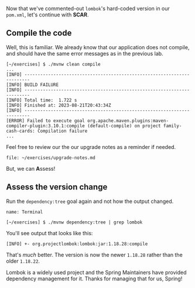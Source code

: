 Now that we've commented-out `lombok`'s hard-coded version in our `pom.xml`, let's continue with **SCAR**.

## **C**ompile the code

Well, this is familiar. We already know that our application does not compile, and should have the same error messages as in the previous lab.

```shell
[~/exercises] $ ./mvnw clean compile
...
[INFO] ------------------------------------------------------------------------
[INFO] BUILD FAILURE
[INFO] ------------------------------------------------------------------------
[INFO] Total time:  1.722 s
[INFO] Finished at: 2023-08-21T20:43:34Z
[INFO] ------------------------------------------------------------------------
[ERROR] Failed to execute goal org.apache.maven.plugins:maven-compiler-plugin:3.10.1:compile (default-compile) on project family-cash-cards: Compilation failure
...
```

Feel free to review our the our upgrade notes as a reminder if needed.

```editor:open-file
file: ~/exercises/upgrade-notes.md
```

But, we can **A**ssess!

## **A**ssess the version change

Run the `dependency:tree` goal again and not how the output changed.

```dashboard:open-dashboard
name: Terminal
```

```shell
[~/exercises] $ ./mvnw dependency:tree | grep lombok
```

You'll see output that looks like this:

```shell
[INFO] +- org.projectlombok:lombok:jar:1.18.28:compile
```

That's _much_ better. The version is now the newer `1.18.28` rather than the older `1.18.22`.

Lombok is a widely used project and the Spring Maintainers have provided dependency management for it. Thanks for managing that for us, Spring!
